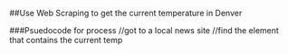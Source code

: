 ##Use Web Scraping to get the current temperature in Denver

###Psuedocode for process
//got to a local news site
//find the element that contains the current temp

